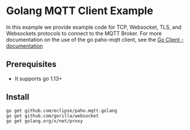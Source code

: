 # Golang MQTT Client Example

In this example we provide example code for TCP, Websocket, TLS, and Websockets protocols to connect to the MQTT Broker.
For more documentation on the use of the go paho-mqtt client, see the [Go Client - documentation](https://godoc.org/github.com/eclipse/paho.mqtt.golang)

## Prerequisites

* It supports go 1.13+

## Install

```shell script
go get github.com/eclipse/paho.mqtt.golang
go get github.com/gorilla/websocket
go get golang.org/x/net/proxy
```